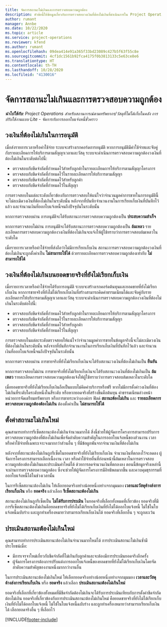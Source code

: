 ```yaml
---
title: จัดการสถานะไม่เกินและการตรวจสอบความถูกต้อง
description: หัวข้อนี้ให้ข้อมูลเกี่ยวกับการตรวจสอบวงเงินที่ต้องไม่เกินที่ดำเนินการใน Project Operations
author: rumant
manager: Annbe
ms.date: 10/22/2020
ms.topic: article
ms.service: project-operations
ms.reviewer: kfend
ms.author: rumant
ms.openlocfilehash: 09dea414e91a365f33bd23089c427b5f63f55c8e
ms.sourcegitcommit: 4cf1dc1561b92fca4175f0b3813133c5e63ce8e6
ms.translationtype: HT
ms.contentlocale: th-TH
ms.lasthandoff: 10/28/2020
ms.locfileid: "4130016"
---
```

# <a name="manage-not-to-exceed-status-and-validations"></a>จัดการสถานะไม่เกินและการตรวจสอบความถูกต้อง 

_**นำไปใช้กับ:** Project Operations สำหรับสถานการณ์ตามทรัพยากร/วัสดุที่ไม่ได้เก็บในคลัง การปรับใช้งานแบบ Lite - จัดการกับการออกใบแจ้งหนี้ชั่วคราว_

## <a name="not-to-exceed-on-approvals"></a>วงเงินที่ต้องไม่เกินในการอนุมัติ

เมื่อส่งรายการเวลาหรือค่าใช้จ่าย ระบบจะสร้างเรกคอร์ดการอนุมัติ หากการอนุมัติมีค่าใช้จ่ายและจับคู่กับรายละเอียดการให้บริการตามสัญญาเวลาและวัสดุ ระบบจะดำเนินการตรวจสอบความถูกต้องวงเงินที่ต้องไม่เกินในระดับต่อไปนี้:

  - ตรวจสอบกับขีดจำกัดที่กำหนดไว้สำหรับลูกค้าในรายละเอียดการให้บริการตามสัญญาโครงการ
  - ตรวจสอบกับขีดจำกัดที่กำหนดไว้ในรายละเอียดการให้บริการตามสัญญา
  - ตรวจสอบกับขีดจำกัดที่กำหนดไว้สำหรับลูกค้า
  - ตรวจสอบกับขีดจำกัดที่กำหนดไว้ในสัญญา

การตรวจสอบในแต่ละระดับเกี่ยวข้องกับการตรวจสอบให้แน่ใจว่าจำนวนมูลค่าการขายในการอนุมัตินี้จะไม่ละเมิดวงเงินที่ต้องไม่เกินในระดับนั้น หลังจากที่บันทึกจำนวนงานในการเรียกเก็บเงินที่บันทึกไว้แล้ว และจำนวนเงินที่ออกใบแจ้งหนี้จนถึงปัจจุบันในระดับนั้น

หากการตรวจสอบผ่าน การอนุมัติจะได้รับสถานะการตรวจสอบความถูกต้องเป็น **ประสบความสำเร็จ**

หากการตรวจสอบไม่ผ่าน การอนุมัติจะได้รับสถานะการตรวจสอบความถูกต้องเป็น **ล้มเหลว** รายละเอียดการตรวจสอบความถูกต้องวงเงินที่ต้องไม่เกินจะแจ้งให้ผู้ใช้ทราบว่าการตรวจสอบล้มเหลวในระดับใด

เมื่อรายการเวลาหรือค่าใช้จ่ายที่ส่งถือว่าไม่มีการเรียกเก็บเงิน สถานะการตรวจสอบความถูกต้องวงเงินที่ต้องไม่เกินจะถูกตั้งค่าเป็น **ไม่สามารถใช้ได้** ด้วยรายละเอียดการตรวจสอบความถูกต้องเท่ากับ **ไม่สามารถใช้ได้**

## <a name="not-to-exceed-on-unbilled-sales-actuals"></a>วงเงินที่ต้องไม่เกินบนยอดขายจริงที่ยังไม่เรียกเก็บเงิน

เมื่อรายการเวลาหรือค่าใช้จ่ายได้รับการอนุมัติ ระบบจะสร้างเรกคอร์ดต้นทุนและยอดขายที่ยังไม่เรียกเก็บเงิน หากการขายจริงที่ยังไม่ได้เรียกเก็บเงินที่สร้างสามารถคิดค่าธรรมเนียมได้และจับคู่กับรายละเอียดการให้บริการตามสัญญาเวลาและวัสดุ ระบบจะดำเนินการตรวจสอบความถูกต้องวงเงินที่ต้องไม่เกินในระดับต่อไปนี้:

  - ตรวจสอบกับขีดจำกัดที่กำหนดไว้สำหรับลูกค้าในรายละเอียดการให้บริการตามสัญญาโครงการ
  - ตรวจสอบกับขีดจำกัดที่กำหนดไว้ในรายละเอียดการให้บริการตามสัญญา
  - ตรวจสอบกับขีดจำกัดที่กำหนดไว้สำหรับลูกค้า
  - ตรวจสอบกับขีดจำกัดที่กำหนดไว้ในสัญญา

การตรวจสอบในแต่ละระดับตรวจสอบให้แน่ใจว่าจำนวนมูลค่าการขายในข้อมูลจริงนี้จะไม่ละเมิดวงเงินที่ต้องไม่เกินในระดับนั้น หลังจากที่บันทึกจำนวนงานในการเรียกเก็บเงินที่บันทึกไว้แล้ว และจำนวนเงินที่ออกใบแจ้งหนี้จนถึงปัจจุบันในระดับนั้น

หากการตรวจสอบผ่าน การขายจริงที่ยังไม่เรียกเก็บเงินจะได้รับสถานะวงเงินที่ต้องไม่เกินเป็น **ยืนยัน**

หากการตรวจสอบไม่ผ่าน การขายจริงที่ยังไม่เรียกเก็บเงินจะได้รับสถานะวงเงินที่ต้องไม่เกินเป็น **ล้มเหลว** รายละเอียดการตรวจสอบความถูกต้องแจ้งให้ผู้ใช้ทราบว่าการตรวจสอบล้มเหลวในระดับใด

เมื่อยอดขายจริงที่ยังไม่เรียกเก็บเงินถือเป็นแบบไม่คิดค่าบริการหรือฟรี หากไม่มีการตั้งค่าวงเงินที่ต้องไม่เกินที่ระดับใดระดับหนึ่งในสี่ระดับ หรือหากยอดจริงที่สร้างขึ้นคือต้นทุน ค่าธรรมเนียมล่วงหน้า หน่วยการจัดเตรียมทรัพยากร หรือการขายระหว่างองค์กร ฟิลด์ **สถานะต้องไม่เกิน** และ **รายละเอียดการตรวจสอบความถูกต้องต้องไม่เกิน** ต้องตั้งค่าเป็น **ไม่สามารถใช้ได้**

## <a name="reset-the-not-to-exceed-status"></a>ตั้งค่าสถานะไม่เกินใหม่

คุณสามารถทำการรีเซ็ตสถานะต้องไม่เกินจำนวนมากได้ สิ่งนี้ช่วยให้ผู้จัดการโครงการสามารถปรับการตรวจสอบความถูกต้องที่ต้องไม่เกินเพื่อจัดลำดับความสำคัญในการออกใบแจ้งหนี้ของส่วนงาน เวลา หรือค่าใช้จ่ายที่เฉพาะเจาะจงมากกว่าส่วนอื่น ๆ ที่มีข้อผูกพันจากจำนวนเงินที่ต้องไม่เกิน

หลังจากที่สถานะต้องไม่เกินถูกรีเซ็ตในยอดขายจริงที่ยังไม่เรียกเก็บเงิน จำนวนเงินที่ตกลงไว้จะลดลง ผู้จัดการโครงการสามารถเลือกเนื้องาน เวลา หรือค่าใช้จ่ายอื่นที่ก่อนหน้านี้ล้มเหลวในการตรวจสอบความถูกต้องต้องไม่เกินและประเมินค่าใหม่ได้ ด้วยการลดจำนวนเงินที่ตกลงลง ตอนนี้ข้อมูลจริงเหล่านี้จะผ่านการตรวจสอบความถูกต้อง ซึ่งจะช่วยให้ผู้จัดการโครงการมีอิทธิพลมากขึ้น และควบคุมธุรกรรมที่ออกใบแจ้งหนี้ได้ในช่วงเวลานั้น

ในการรีเซ็ตสถานะต้องไม่เกิน ให้เลือกยอดจริงอย่างน้อยหนึ่งอย่างจากมุมมอง **เวลาและวัสดุค้างส่งการเรียกเก็บเงิน** หรือ **ยอดจริง** แล้วเลือก **รีเซ็ตสถานะต้องไม่เกิน**

สถานะต้องไม่เกินถูกรีเซ็ตเป็น **ไม่ได้รับการประเมิน** ในยอดจริงที่เลือกทั้งหมดที่เกี่ยวข้อง ยอดจริงที่มีการรีเซ็ตสถานะต้องไม่เกินคือยอดขายจริงที่ยังไม่ได้เรียกเก็บเงินที่ยังไม่ได้ออกใบแจ้งหนี้ ไม่ใช่ในใบแจ้งหนี้ฉบับร่าง และถูกทำเครื่องหมายว่าสามารถเรียกเก็บเงินได้ ยอดจริงที่เลือกอื่น ๆ จะถูกละเว้น

## <a name="reevaluate-not-to-exceed-status"></a>ประเมินสถานะต้องไม่เกินใหม่

คุณสามารถทำการประเมินสถานะต้องไม่เกินจำนวนมากใหม่ได้ การประเมินสถานะไม่เกินซ้ำมีประโยชน์เมื่อ:

  - มีการเจรจาใหม่เกี่ยวกับขีดจำกัดที่ไม่เกินกับลูกค้าและจะต้องมีการประเมินยอดจริงอีกครั้ง
  - ผู้จัดการโครงการต้องการปรับแต่งการออกใบแจ้งหนี้ของยอดขายที่ยังไม่ได้เรียกเก็บเงินโดยจัดลำดับความสำคัญของงานหนึ่งมากกว่างานอื่น

ในการประเมินสถานะต้องไม่เกินใหม่ ให้เลือกยอดจริงอย่างน้อยหนึ่งอย่างจากมุมมอง **เวลาและวัสดุค้างส่งการเรียกเก็บเงิน** หรือ **ยอดจริง** แล้วเลือก **ประเมินสถานะต้องไม่เกินใหม่**

ยอดจริงที่เลือกที่เกี่ยวข้องทั้งหมดที่มีขีดจำกัดต้องไม่เกินจะได้รับการประเมินเทียบกับการตั้งค่าขีดจำกัดต้องไม่เกิน ยอดจริงที่เกี่ยวข้องกับการประเมินสถานะต้องไม่เกินใหม่ คือยอดขายจริงที่ยังไม่ได้เรียกเก็บเงินที่ยังไม่ได้ออกใบแจ้งหนี้ ไม่ใช่ในใบแจ้งหนี้ฉบับร่าง และถูกทำเครื่องหมายว่าสามารถเรียกเก็บเงินได้ เลือกยอดจริงอื่น ๆ ที่เลือกไว้


[!INCLUDE[footer-include](../../includes/footer-banner.md)]